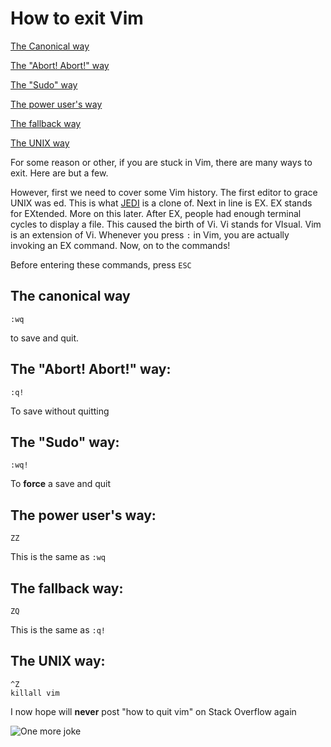 # How to exit Vim

[The Canonical way](https://github.com/CodeLongAndProsper90/codelongandprosper90.github.io/blob/master/_posts/2020-03-18-How-to-exit-Vim.md#the-canonical-way)

[The "Abort! Abort!" way](https://github.com/CodeLongAndProsper90/codelongandprosper90.github.io/blob/master/_posts/2020-03-18-How-to-exit-Vim.md#the-abort-abort-way)

[The "Sudo" way](https://github.com/CodeLongAndProsper90/codelongandprosper90.github.io/blob/master/_posts/2020-03-18-How-to-exit-Vim.md#the-sudo-way)

[The power user's way](https://github.com/CodeLongAndProsper90/codelongandprosper90.github.io/blob/master/_posts/2020-03-18-How-to-exit-Vim.md#the-power-users-way)

[The fallback way](https://github.com/CodeLongAndProsper90/codelongandprosper90.github.io/blob/master/_posts/2020-03-18-How-to-exit-Vim.md#the-fallback-way)

[The UNIX way](https://github.com/CodeLongAndProsper90/codelongandprosper90.github.io/blob/master/_posts/2020-03-18-How-to-exit-Vim.md#the-unix-way)

For some reason or other, if you are stuck in Vim, there are many ways to exit. Here are but a few.

However, first we need to cover some Vim history.
The first editor to grace UNIX was ed. This is what [JEDI](https://codelongandprosper90.github.io/2020/03/14/Make-an-terminal-editor-in-python.html) is a clone of.
Next in line is EX. EX stands for EXtended. More on this later.
After EX, people had enough terminal cycles to display a file. This caused the birth of Vi. 
Vi stands for VIsual.
Vim is an extension of Vi.
Whenever you press ```:``` in Vim, you are actually invoking an EX command. 
Now, on to the commands!

Before entering these commands, press ```ESC```

## The canonical way
```
:wq
```
to save and quit.

## The "Abort! Abort!" way:
```
:q!
``` 
To save without quitting

## The "Sudo" way:
```
:wq!
```
To **force** a save and quit

## The power user's way:
```
ZZ
```
This is the same as ```:wq```

## The fallback way:
```
ZQ
```
This is the same as ```:q!```

## The UNIX way:
```
^Z
killall vim
```

I now hope will **never** post "how to quit vim" on Stack Overflow again

![One more joke](_site/idont-know-who-you-are-but-if-you-make-one-51027889.png)
